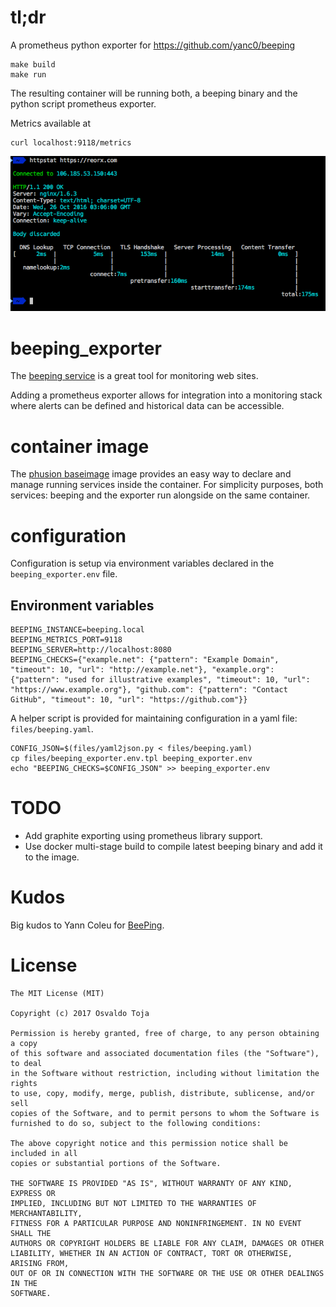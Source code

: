 # tl;dr

A prometheus python exporter for https://github.com/yanc0/beeping

```
make build
make run
```

The resulting container will be running both, a beeping binary and the python script prometheus exporter.

Metrics available at

```
curl localhost:9118/metrics
```


![httpstats](./httpstats.png)  


# beeping_exporter

The [beeping service](https://github.com/yanc0/beeping) is a great tool for monitoring web sites. 

Adding a prometheus exporter allows for integration into a monitoring stack where alerts can be defined and historical data can be accessible.

# container image

The [phusion baseimage](https://hub.docker.com/r/phusion/baseimage/) image provides an easy way to declare and manage running services inside the container. For simplicity purposes, both services: beeping and the exporter run alongside on the same container.


# configuration

Configuration is setup via environment variables declared in the `beeping_exporter.env` file.



## Environment variables

```
BEEPING_INSTANCE=beeping.local
BEEPING_METRICS_PORT=9118
BEEPING_SERVER=http://localhost:8080
BEEPING_CHECKS={"example.net": {"pattern": "Example Domain", "timeout": 10, "url": "http://example.net"}, "example.org": {"pattern": "used for illustrative examples", "timeout": 10, "url": "https://www.example.org"}, "github.com": {"pattern": "Contact GitHub", "timeout": 10, "url": "https://github.com"}}
```

A helper script is provided for maintaining configuration in a yaml file: `files/beeping.yaml`.

```
CONFIG_JSON=$(files/yaml2json.py < files/beeping.yaml)
cp files/beeping_exporter.env.tpl beeping_exporter.env
echo "BEEPING_CHECKS=$CONFIG_JSON" >> beeping_exporter.env
```

# TODO

* Add graphite exporting using prometheus library support.
* Use docker multi-stage build to compile latest beeping binary and add it to the image.

# Kudos

Big kudos to Yann Coleu for [BeePing](https://github.com/yanc0/beeping).

# License

```
The MIT License (MIT)

Copyright (c) 2017 Osvaldo Toja

Permission is hereby granted, free of charge, to any person obtaining a copy
of this software and associated documentation files (the "Software"), to deal
in the Software without restriction, including without limitation the rights
to use, copy, modify, merge, publish, distribute, sublicense, and/or sell
copies of the Software, and to permit persons to whom the Software is
furnished to do so, subject to the following conditions:

The above copyright notice and this permission notice shall be included in all
copies or substantial portions of the Software.

THE SOFTWARE IS PROVIDED "AS IS", WITHOUT WARRANTY OF ANY KIND, EXPRESS OR
IMPLIED, INCLUDING BUT NOT LIMITED TO THE WARRANTIES OF MERCHANTABILITY,
FITNESS FOR A PARTICULAR PURPOSE AND NONINFRINGEMENT. IN NO EVENT SHALL THE
AUTHORS OR COPYRIGHT HOLDERS BE LIABLE FOR ANY CLAIM, DAMAGES OR OTHER
LIABILITY, WHETHER IN AN ACTION OF CONTRACT, TORT OR OTHERWISE, ARISING FROM,
OUT OF OR IN CONNECTION WITH THE SOFTWARE OR THE USE OR OTHER DEALINGS IN THE
SOFTWARE.
```